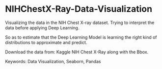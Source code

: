 # NIHChestX-Ray-Data-Visualization
Visualizing the data in the NIH Chest X-ray dataset.
Trying to interpret the data before applying Deep Learning.

So as to estimate that the Deep Learning Model is learning the right kind of distributions to approximate and predict.

Download the data from: Kaggle NIH Chest X-Ray along with the Bbox.

Keywords: Data Visualization, Seaborn, Pandas
